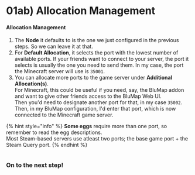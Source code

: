 # 01ab) Allocation Management

#### Allocation Management

1. The **Node** it defaults to is the one we just configured in the previous steps. So we can leave it at that.
2. For **Default Allocation**, it selects the port with the lowest number of available ports. If your friends want to connect to your server, the port it selects is usually the one you need to send them. In my case, the port the Minecraft server will use is `35001`.
3. You can allocate more ports to the game server under **Additional Allocation(s)**.\
   For Minecraft, this could be useful if you need, say, the BluMap addon and want to give other friends access to the BluMap Web UI.\
   Then you'd need to designate another port for that, in my case `35002`. Then, in my BluMap configuration, I'd enter that port, which is now connected to the Minecraft game server.

{% hint style="info" %}
**Some eggs** require more than one port, so remember to read the egg descriptions.\
Most Steam-based servers use atleast two ports; the base game port + the Steam Query port.
{% endhint %}

<figure><img src="https://i.imgur.com/aw7QNU7.gif" alt=""><figcaption></figcaption></figure>

### On to the next step!
